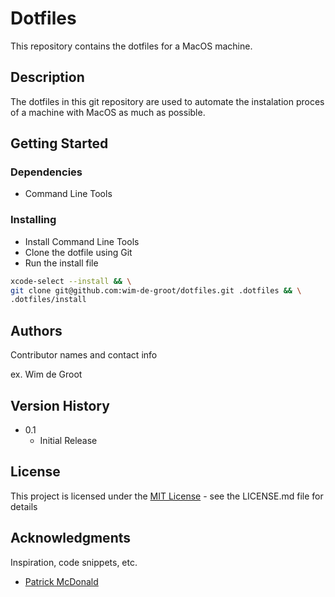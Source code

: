 # Dotfiles

This repository contains the dotfiles for a MacOS machine.

## Description

The dotfiles in this git repository are used to automate the instalation proces of a machine with MacOS as much as possible.

## Getting Started

### Dependencies

* Command Line Tools

### Installing

* Install Command Line Tools
* Clone the dotfile using Git
* Run the install file

```sh
xcode-select --install && \
git clone git@github.com:wim-de-groot/dotfiles.git .dotfiles && \
.dotfiles/install
```

## Authors

Contributor names and contact info

ex. Wim de Groot

## Version History

* 0.1
    * Initial Release

## License

This project is licensed under the [MIT License](https://github.com/degrootwim/dotfiles/LICENSE) - see the LICENSE.md file for details

## Acknowledgments

Inspiration, code snippets, etc.
* [Patrick McDonald](https://github.com/eieioxyz/dotfiles_macos)
